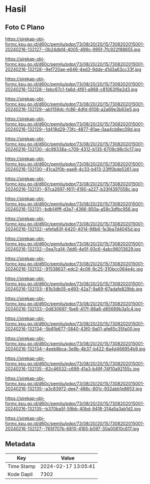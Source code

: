 # Hasil

## Foto C Plano

https://sirekap-obj-formc.kpu.go.id/d60c/pemilu/pdpr/73/08/20/20/15/7308202015001-20240216-132127--0b24dbf4-4005-499c-995f-7fc922f88655.jpg

https://sirekap-obj-formc.kpu.go.id/d60c/pemilu/pdpr/73/08/20/20/15/7308202015001-20240216-132128--9ef720ae-e646-4ed3-9dde-d1d3a63cc33f.jpg

https://sirekap-obj-formc.kpu.go.id/d60c/pemilu/pdpr/73/08/20/20/15/7308202015001-20240216-132128--1ebc67c1-fa6d-4f61-a968-c81063f6e2d3.jpg

https://sirekap-obj-formc.kpu.go.id/d60c/pemilu/pdpr/73/08/20/20/15/7308202015001-20240216-132129--ab1159dc-fc86-4dfd-8108-a2a69e3b63e5.jpg

https://sirekap-obj-formc.kpu.go.id/d60c/pemilu/pdpr/73/08/20/20/15/7308202015001-20240216-132129--1d418d29-73fc-4877-81ae-0aa4cb8ec09d.jpg

https://sirekap-obj-formc.kpu.go.id/d60c/pemilu/pdpr/73/08/20/20/15/7308202015001-20240216-132130--dc99338a-c709-4312-b135-6709c98c0c17.jpg

https://sirekap-obj-formc.kpu.go.id/d60c/pemilu/pdpr/73/08/20/20/15/7308202015001-20240216-132130--41ca2f0b-eae8-4c33-b413-23ff0bde5261.jpg

https://sirekap-obj-formc.kpu.go.id/d60c/pemilu/pdpr/73/08/20/20/15/7308202015001-20240216-132131--97ca2697-f611-4190-a227-b33f4397058c.jpg

https://sirekap-obj-formc.kpu.go.id/d60c/pemilu/pdpr/73/08/20/20/15/7308202015001-20240216-132131--bdb14fff-d3e7-4366-850a-a59c3dfbc956.jpg

https://sirekap-obj-formc.kpu.go.id/d60c/pemilu/pdpr/73/08/20/20/15/7308202015001-20240216-132132--efefa83f-6420-4014-98b6-1e3ba7d4045d.jpg

https://sirekap-obj-formc.kpu.go.id/d60c/pemilu/pdpr/73/08/20/20/15/7308202015001-20240216-132132--0ea7ca14-7dd6-4e5f-93c6-4abc96013629.jpg

https://sirekap-obj-formc.kpu.go.id/d60c/pemilu/pdpr/73/08/20/20/15/7308202015001-20240216-132132--91538637-edc2-4c06-9c25-310bcc064e4c.jpg

https://sirekap-obj-formc.kpu.go.id/d60c/pemilu/pdpr/73/08/20/20/15/7308202015001-20240216-132133--81b3db05-e493-42a7-9a69-67adafe829bb.jpg

https://sirekap-obj-formc.kpu.go.id/d60c/pemilu/pdpr/73/08/20/20/15/7308202015001-20240216-132133--0d830697-1be6-417f-88a8-d65689b3a1c4.jpg

https://sirekap-obj-formc.kpu.go.id/d60c/pemilu/pdpr/73/08/20/20/15/7308202015001-20240216-132134--5b81b677-0840-43f0-9a01-afe65c35fa00.jpg

https://sirekap-obj-formc.kpu.go.id/d60c/pemilu/pdpr/73/08/20/20/15/7308202015001-20240216-132134--4eeb8bca-3e9b-4b37-b422-8a4d466954b9.jpg

https://sirekap-obj-formc.kpu.go.id/d60c/pemilu/pdpr/73/08/20/20/15/7308202015001-20240216-132135--62c46532-c699-41a3-b49f-74f10a92155c.jpg

https://sirekap-obj-formc.kpu.go.id/d60c/pemilu/pdpr/73/08/20/20/15/7308202015001-20240216-132135--a3c83972-dee7-486c-801c-932abb1e8653.jpg

https://sirekap-obj-formc.kpu.go.id/d60c/pemilu/pdpr/73/08/20/20/15/7308202015001-20240216-132135--b370ba5f-59bb-40bd-9418-314a5a3ab1d2.jpg

https://sirekap-obj-formc.kpu.go.id/d60c/pemilu/pdpr/73/08/20/20/15/7308202015001-20240216-132127--765f707b-6810-4165-b097-30a00810c817.jpg


## Metadata

| Key        | Value               |
| ---------- | ------------------- |
| Time Stamp | 2024-02-17 13:05:41 |
| Kode Dapil | 7302                |



